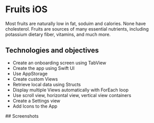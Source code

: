 # Fruits iOS
Most fruits are naturally low in fat, soduim and calories. None have cholesterol.
Fruits are sources of many essential nutrients, including potassium dietary fiber, vitamins, and much more.

## Technologies and objectives
* Create an onboarding screen using TabView
* Create the app using Swift UI
* Use AppStorage
* Create custom Views
* Retrieve local data using Structs
* Display multiple Views automatically with ForEach loop
* Use scroll view, horizontal view, vertical view containers
* Create a Settings view
* Add Icons to the App

## Screenshots





